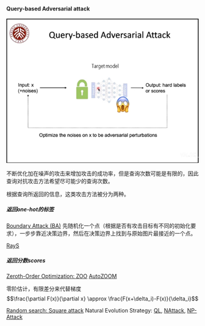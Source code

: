 #### Query-based Adversarial attack
![Query-based attack](./queryattack1.png "query-based attack")

不断优化加在噪声的攻击来增加攻击的成功率，但是查询次数可能是有限的，因此查询对抗攻击方法希望尽可能少的查询次数。

根据查询所返回的信息，这类攻击方法被分为两种。

##### 返回one-hot的标签
[Boundary Attack (BA)](https://arxiv.org/abs/1712.04248v2)
先随机化一个点（根据是否有攻击目标有不同的初始化要求），一步步靠近决策边界，然后在决策边界上找到与原始图片最接近的一个点。

[RayS](https://arxiv.org/abs/2006.12792)

##### 返回分数scores
[Zeroth-Order Optimization: ZOO](https://arxiv.org/abs/1708.03999v2)
[AutoZOOM](https://arxiv.org/abs/1805.11770v5)

零阶估计，有限差分来代替梯度
$$\frac{\partial F(x)}{\partial x} \approx \frac{F(x+\delta_i)-F(x)}{\delta_i}$$

[Random search: Square attack](https://arxiv.org/abs/1912.00049v3)
Natural Evolution Strategy: [QL](https://arxiv.org/abs/1804.08598v3), [NAttack](https://arxiv.org/abs/1905.00441v3), [NP-Attack](https://arxiv.org/abs/2009.11508v2)